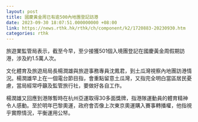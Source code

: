 ```yaml
---
layout: post
title: 國慶黃金周已有逾500內地團登記訪港
date: 2023-09-30 18:07:51.000000000 +08:00
link: https://news.rthk.hk/rthk/ch/component/k2/1720883-20230930.htm
categories: rthk
---
```


旅遊業監管局表示，截至今早，至少接獲501個入境團登記在國慶黃金周假期訪港，涉及約1.5萬人次。

文化體育及旅遊局局長楊潤雄與旅遊事務專員沈鳳君，到土瓜灣視察內地團訪港情況。楊潤雄早上在一個電台節目指，會重點留意土瓜灣，又指完全明白當區居民憂慮，當局經常呼籲及監管旅行社，要做好各自工作。

楊潤雄又回應到港隊暫時在杭州亞運取得30多面獎牌，指港隊運動員的體育精神令人感動。至於明年巴黎奧運，政府會否像上次東京奧運購入賽事轉播權，他指視乎實際情況，平衡運用公帑。
